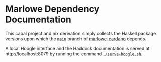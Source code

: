 Marlowe Dependency Documentation
================================

This cabal project and nix derivation simply collects the Haskell package versions upon which the [`main`](https://github.com/input-output-hk/marlowe-cardano/tree/main) branch of [marlowe-cardano](https://github.com/input-output-hk/marlowe-cardano) depends.

A local Hoogle interface and the Haddock documentation is served at http://localhost:8079 by running the command [`./serve-hoogle.sh`](serve-hoogle.sh).
